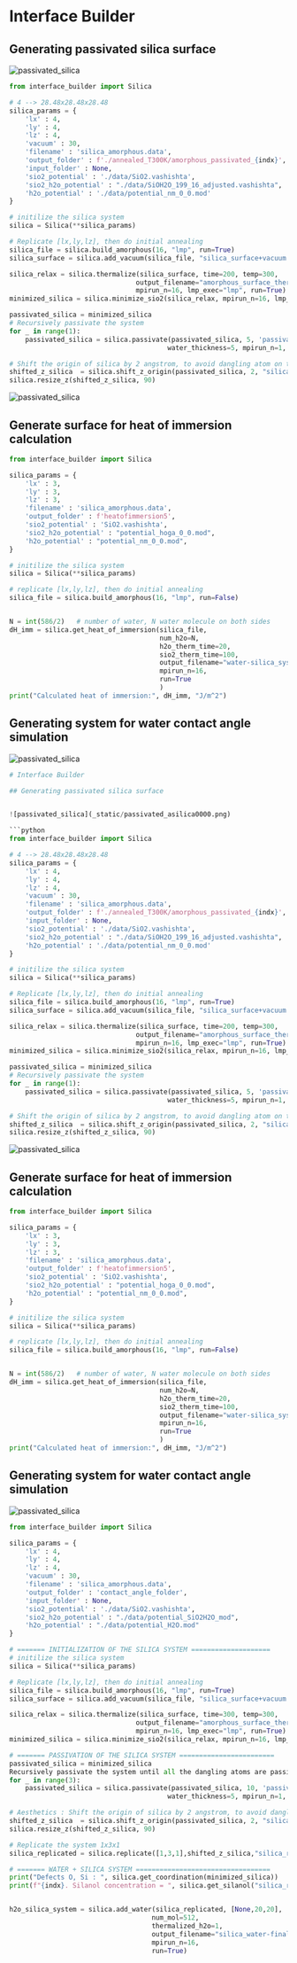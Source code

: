 # Interface Builder 

## Generating passivated silica surface


![passivated_silica](_static/passivated_asilica0000.png)

```python
from interface_builder import Silica

# 4 --> 28.48x28.48x28.48
silica_params = {
    'lx' : 4, 
    'ly' : 4, 
    'lz' : 4, 
    'vacuum' : 30,
    'filename' : 'silica_amorphous.data',
    'output_folder' : f'./annealed_T300K/amorphous_passivated_{indx}',
    'input_folder' : None, 
    'sio2_potential' : './data/SiO2.vashishta',
    'sio2_h2o_potential' : "./data/SiOH2O_199_16_adjusted.vashishta",
    'h2o_potential' : './data/potential_nm_0_0.mod'
}

# initilize the silica system
silica = Silica(**silica_params)

# Replicate [lx,ly,lz], then do initial annealing
silica_file = silica.build_amorphous(16, "lmp", run=True)
silica_surface = silica.add_vacuum(silica_file, "silica_surface+vacuum.data")

silica_relax = silica.thermalize(silica_surface, time=200, temp=300,
                                output_filename="amorphous_surface_thermalized-300.data",
                                mpirun_n=16, lmp_exec="lmp", run=True)
minimized_silica = silica.minimize_sio2(silica_relax, mpirun_n=16, lmp_exec="lmp", run=True)

passivated_silica = minimized_silica 
# Recursively passivate the system 
for _ in range(1):
    passivated_silica = silica.passivate(passivated_silica, 5, 'passivated_silica.data',
                                        water_thickness=5, mpirun_n=1, lmp_exec='lmp_usc', run=True)

# Shift the origin of silica by 2 angstrom, to avoid dangling atom on the ceiling of the cell. 
shifted_z_silica  = silica.shift_z_origin(passivated_silica, 2, "silica_shifted_z.data")
silica.resize_z(shifted_z_silica, 90)
```




![passivated_silica](_static/passivated_asilica0001.png)


## Generate surface for heat of immersion calculation 
```python 
from interface_builder import Silica

silica_params = {
    'lx' : 3, 
    'ly' : 3, 
    'lz' : 3, 
    'filename' : 'silica_amorphous.data',
    'output_folder' : f'heatofimmersion5',
    'sio2_potential' : 'SiO2.vashishta',
    'sio2_h2o_potential' : "potential_hoga_0_0.mod",
    'h2o_potential' : "potential_nm_0_0.mod", 
}

# initilize the silica system 
silica = Silica(**silica_params)

# replicate [lx,ly,lz], then do initial annealing
silica_file = silica.build_amorphous(16, "lmp", run=False)


N = int(586/2)   # number of water, N water molecule on both sides 
dH_imm = silica.get_heat_of_immersion(silica_file, 
                                      num_h2o=N, 
                                      h2o_therm_time=20,
                                      sio2_therm_time=100,
                                      output_filename="water-silica_system.data",
                                      mpirun_n=16,
                                      run=True
                                      )
print("Calculated heat of immersion:", dH_imm, "J/m^2")
```



## Generating system for water contact angle simulation 

![passivated_silica](_static/contact_angle.png)


```python 
# Interface Builder 

## Generating passivated silica surface


![passivated_silica](_static/passivated_asilica0000.png)

```python
from interface_builder import Silica

# 4 --> 28.48x28.48x28.48
silica_params = {
    'lx' : 4, 
    'ly' : 4, 
    'lz' : 4, 
    'vacuum' : 30,
    'filename' : 'silica_amorphous.data',
    'output_folder' : f'./annealed_T300K/amorphous_passivated_{indx}',
    'input_folder' : None, 
    'sio2_potential' : './data/SiO2.vashishta',
    'sio2_h2o_potential' : "./data/SiOH2O_199_16_adjusted.vashishta",
    'h2o_potential' : './data/potential_nm_0_0.mod'
}

# initilize the silica system
silica = Silica(**silica_params)

# Replicate [lx,ly,lz], then do initial annealing
silica_file = silica.build_amorphous(16, "lmp", run=True)
silica_surface = silica.add_vacuum(silica_file, "silica_surface+vacuum.data")

silica_relax = silica.thermalize(silica_surface, time=200, temp=300,
                                output_filename="amorphous_surface_thermalized-300.data",
                                mpirun_n=16, lmp_exec="lmp", run=True)
minimized_silica = silica.minimize_sio2(silica_relax, mpirun_n=16, lmp_exec="lmp", run=True)

passivated_silica = minimized_silica 
# Recursively passivate the system 
for _ in range(1):
    passivated_silica = silica.passivate(passivated_silica, 5, 'passivated_silica.data',
                                        water_thickness=5, mpirun_n=1, lmp_exec='lmp_usc', run=True)

# Shift the origin of silica by 2 angstrom, to avoid dangling atom on the ceiling of the cell. 
shifted_z_silica  = silica.shift_z_origin(passivated_silica, 2, "silica_shifted_z.data")
silica.resize_z(shifted_z_silica, 90)
```




![passivated_silica](_static/passivated_asilica0001.png)


## Generate surface for heat of immersion calculation 
```python 
from interface_builder import Silica

silica_params = {
    'lx' : 3, 
    'ly' : 3, 
    'lz' : 3, 
    'filename' : 'silica_amorphous.data',
    'output_folder' : f'heatofimmersion5',
    'sio2_potential' : 'SiO2.vashishta',
    'sio2_h2o_potential' : "potential_hoga_0_0.mod",
    'h2o_potential' : "potential_nm_0_0.mod", 
}

# initilize the silica system 
silica = Silica(**silica_params)

# replicate [lx,ly,lz], then do initial annealing
silica_file = silica.build_amorphous(16, "lmp", run=False)


N = int(586/2)   # number of water, N water molecule on both sides 
dH_imm = silica.get_heat_of_immersion(silica_file, 
                                      num_h2o=N, 
                                      h2o_therm_time=20,
                                      sio2_therm_time=100,
                                      output_filename="water-silica_system.data",
                                      mpirun_n=16,
                                      run=True
                                      )
print("Calculated heat of immersion:", dH_imm, "J/m^2")
```



## Generating system for water contact angle simulation 

![passivated_silica](_static/contact_angle.png)


```python 
from interface_builder import Silica

silica_params = {
    'lx' : 4, 
    'ly' : 4, 
    'lz' : 4, 
    'vacuum' : 30,
    'filename' : 'silica_amorphous.data',
    'output_folder' : 'contact_angle_folder',
    'input_folder' : None, 
    'sio2_potential' : './data/SiO2.vashishta',
    'sio2_h2o_potential' : "./data/potential_SiO2H2O_mod", 
    'h2o_potential' : "./data/potential_H2O.mod" 
}

# ======= INITIALIZATION OF THE SILICA SYSTEM ==================== 
# initilize the silica system
silica = Silica(**silica_params)

# Replicate [lx,ly,lz], then do initial annealing
silica_file = silica.build_amorphous(16, "lmp", run=True)
silica_surface = silica.add_vacuum(silica_file, "silica_surface+vacuum.data")

silica_relax = silica.thermalize(silica_surface, time=300, temp=300,
                                output_filename="amorphous_surface_thermalized-300.data",
                                mpirun_n=16, lmp_exec="lmp", run=True)
minimized_silica = silica.minimize_sio2(silica_relax, mpirun_n=16, lmp_exec="lmp", run=True)

# ======= PASSIVATION OF THE SILICA SYSTEM ========================  
passivated_silica = minimized_silica 
Recursively passivate the system until all the dangling atoms are passivated.
for _ in range(3):
    passivated_silica = silica.passivate(passivated_silica, 10, 'passivated_silica.data',
                                        water_thickness=5, mpirun_n=1, lmp_exec='lmp_usc', run=True)

# Aesthetics : Shift the origin of silica by 2 angstrom, to avoid dangling atom on the ceiling of the cell. 
shifted_z_silica  = silica.shift_z_origin(passivated_silica, 2, "silica_shifted_z.data")
silica.resize_z(shifted_z_silica, 90)

# Replicate the system 1x3x1 
silica_replicated = silica.replicate([1,3,1],shifted_z_silica,"silica_replicated.data", run=True)

# ======= WATER + SILICA SYSTEM ==================================
print("Defects O, Si : ", silica.get_coordination(minimized_silica))
print(f"{indx}. Silanol concentration = ", silica.get_silanol("silica_replicated.data")) 


h2o_silica_system = silica.add_water(silica_replicated, [None,20,20], 
                                    num_mol=512,
                                    thermalized_h2o=1, 
                                    output_filename="silica_water-final.data",
                                    mpirun_n=16,
                                    run=True)
```